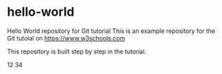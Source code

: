 # hello-world
Hello World repository for Git tutorial
This is an example repository for the Git tutoial on https://www.w3schools.com

This repository is built step by step in the tutorial.

12
34
